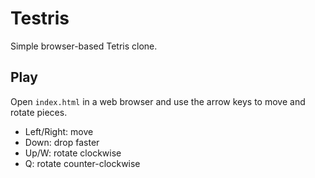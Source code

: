 # Testris

Simple browser-based Tetris clone.

## Play
Open `index.html` in a web browser and use the arrow keys to move and rotate pieces.

- Left/Right: move
- Down: drop faster
- Up/W: rotate clockwise
- Q: rotate counter-clockwise
